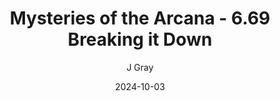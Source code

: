---
title: 'Mysteries of the Arcana - 6.69 Breaking it Down'
alt: 'Mysteries of the Arcana'
date: '2024-10-03'
author: 'J Gray'
artist: 'Keira'
---